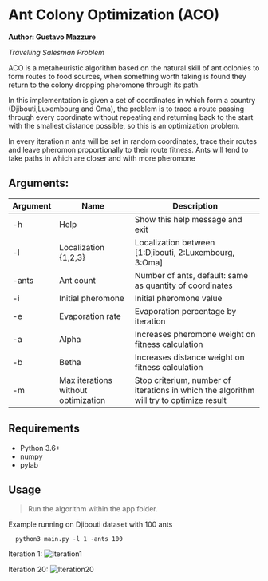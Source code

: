 # Ant Colony Optimization (ACO)
  **Author: Gustavo Mazzure**

  *Travelling Salesman Problem*


  ACO is a metaheuristic algorithm based on the natural skill of ant colonies to form routes to food sources, when something worth taking is found they return to the colony dropping pheromone through its path.
  
  In this implementation is given a set of coordinates in which form a country (Djibouti,Luxembourg and Oma), the problem is to trace a route passing through every coordinate without repeating and returning back to the start with the smallest distance possible, so this is an optimization problem.
  
  In every iteration n ants will be set in random coordinates, trace their routes and leave pheromon proportionally to their route fitness. Ants will tend to take paths in which are closer and with more pheromone

## Arguments:
| Argument    | Name  | Description |
| ----------- | -------------------- | ----------- |
|-h           | Help                 | Show this help message and exit |
|-l           | Localization {1,2,3} | Localization between [1:Djibouti, 2:Luxembourg, 3:Oma] |
|-ants        | Ant count            | Number of ants, default: same as quantity of coordinates |
|-i           | Initial pheromone    | Initial pheromone value |
|-e           | Evaporation rate     | Evaporation percentage by iteration |
|-a           | Alpha                | Increases pheromone weight on fitness calculation |
|-b           | Betha                | Increases distance weight on fitness calculation |
|-m           | Max iterations without optimization | Stop criterium, number of iterations in which the algorithm will try to optimize result |

## Requirements
  - Python 3.6+
  - numpy
  - pylab

## Usage

  > Run the algorithm within the app folder.

  Example running on Djibouti dataset with 100 ants
  ```
    python3 main.py -l 1 -ants 100
  ```
  
 
 Iteration 1:
     ![Iteration1](https://github.com/GMazzure/Python-Ant-Colony-Optimization-traveling-salesman-problem/assets/135989764/bec38b50-5f34-44f3-bd03-007fa246c927)


 Iteration 20:
     ![Iteration20](https://github.com/GMazzure/Python-Ant-Colony-Optimization-traveling-salesman-problem/assets/135989764/44175b0e-b7b2-4b52-a2a4-80997a83d313)


  
